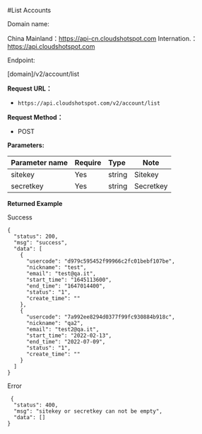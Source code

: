 #List Accounts

Domain name:

China Mainland：https://api-cn.cloudshotspot.com
Internation.：https://api.cloudshotspot.com

Endpoint:

[domain]/v2/account/list



**Request URL：**
- ` https://api.cloudshotspot.com/v2/account/list `
  
**Request Method：**
- POST 

**Parameters:**

|Parameter name|Require|Type|Note|
|:----    |:---|:----- |-----   |
|sitekey |  Yes  |    string   |    Sitekey   |
|secretkey |  Yes  |    string   |    Secretkey   |

**Returned Example**
 
Success

``` 
{
  "status": 200,
  "msg": "success",
  "data": [
    {
      "usercode": "d979c595452f99966c2fc01bebf107be",
      "nickname": "test",
      "email": "test@qa.it",
      "start_time": "1645113600",
      "end_time": "1647014400",
      "status": "1",
      "create_time": ""
    },
    {
      "usercode": "7a992ee8294d0377f99fc930884b918c",
      "nickname": "qa2",
      "email": "test2@qa.it",
      "start_time": "2022-02-13",
      "end_time": "2022-07-09",
      "status": "1",
      "create_time": ""
    }
  ]
}

```
 Error
```
 {
  "status": 400,
  "msg": "sitekey or secretkey can not be empty",
  "data": []
}
```

